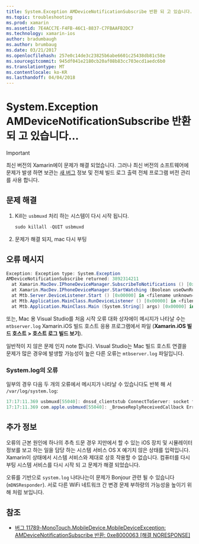 ```yaml
---
title: System.Exception AMDeviceNotificationSubscribe 반환 되 고 있습니다...
ms.topic: troubleshooting
ms.prod: xamarin
ms.assetid: 7E4ACC7E-F4FB-46C1-8837-C7FBAAFB2DC7
ms.technology: xamarin-ios
author: bradumbaugh
ms.author: brumbaug
ms.date: 03/21/2017
ms.openlocfilehash: 257e0c14de3c23825b6abe6601c25438db81c58e
ms.sourcegitcommit: 945df041e2180cb20af08b83cc703ecd1aedc6b0
ms.translationtype: MT
ms.contentlocale: ko-KR
ms.lasthandoff: 04/04/2018
---
```

# <a name="systemexception-amdevicenotificationsubscribe-returned-"></a>System.Exception AMDeviceNotificationSubscribe 반환 되 고 있습니다...

> [!IMPORTANT]
> 최신 버전의 Xamarin에이 문제가 해결 되었습니다. 그러나 최신 버전의 소프트웨어에 문제가 발생 하면 보관는 [새 버그](~/cross-platform/troubleshooting/questions/howto-file-bug.md) 정보 및 전체 빌드 로그 출력 전체 프로그램 버전 관리를 사용 합니다.


## <a name="fix"></a>문제 해결

1.  Kill는 `usbmuxd` 처리 하는 시스템이 다시 시작 됩니다.

    ```csharp
    sudo killall -QUIT usbmuxd
    ```

2.  문제가 해결 되지, mac 다시 부팅

## <a name="error-message"></a>오류 메시지

```csharp
Exception: Exception type: System.Exception
AMDeviceNotificationSubscribe returned: 3892314211
  at Xamarin.MacDev.IPhoneDeviceManager.SubscribeToNotifications () [0x00000] in <filename unknown="">:0
  at Xamarin.MacDev.IPhoneDeviceManager.StartWatching (Boolean useOwnRunloop) [0x00000] in <filename unknown="">:0
  at Mtb.Server.DeviceListener.Start () [0x00000] in <filename unknown="">:0
  at Mtb.Application.MainClass.RunDeviceListener () [0x00000] in <filename unknown="">:0
  at Mtb.Application.MainClass.Main (System.String[] args) [0x00000] in <filename unknown="">:0
```

또는, Mac 용 Visual Studio를 처음 시작 오류 대화 상자에이 메시지가 나타날 수는 `mtbserver.log` Xamarin.iOS 빌드 호스트 응용 프로그램에서 파일 (**Xamarin.iOS 빌드 호스트 > 호스트 로그 빌드 보기**).

일반적이 지 않은 문제 인지 note 합니다. Visual Studio는 Mac 빌드 호스트 연결을 문제가 많은 경우에 발생할 가능성이 높은 다른 오류는 `mtbserver.log` 파일입니다.

### <a name="errors-in-systemlog"></a>System.log의 오류

일부의 경우 다음 두 개의 오류에서 메시지가 나타날 수 있습니다도 반복 해 서 `/var/log/system.log`:

```csharp
17:17:11.369 usbmuxd[55040]: dnssd_clientstub ConnectToServer: socket failed 24 Too many open files
17:17:11.369 com.apple.usbmuxd[55040]: _BrowseReplyReceivedCallback Error doing DNSServiceResolve(): -65539
```

## <a name="additional-information"></a>추가 정보

오류의 근본 원인에 하나의 추측 드문 경우 지만에서 할 수 있는 iOS 장치 및 시뮬레이터 정보를 보고 하는 일을 담당 하는 시스템 서비스 OS X 예기치 않은 상태를 입력입니다. Xamarin이 상태에서 시스템 서비스와 제대로 상호 작용할 수 없습니다. 컴퓨터를 다시 부팅 시스템 서비스를 다시 시작 되 고 문제가 해결 되었습니다.

오류를 기반으로 `system.log` 나타나는이 문제가 Bonjour 관련 될 수 있습니다 (`mDNSResponder`). 서로 다른 WiFi 네트워크 간 변경 문제 부하량의 가능성을 높이기 위해 처럼 보입니다.

## <a name="references"></a>참조

*   [버그 11789-MonoTouch.MobileDevice.MobileDeviceException: AMDeviceNotificationSubscribe 반환: 0xe8000063 [해결 NORESPONSE]](https://bugzilla.xamarin.com/show_bug.cgi?id=11789)
